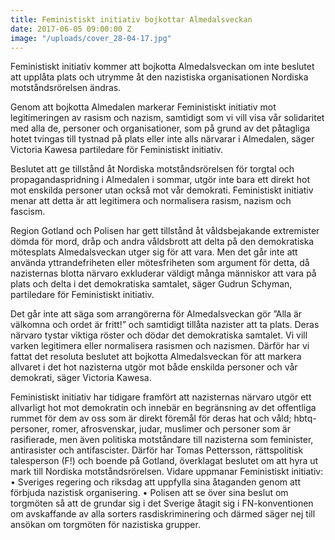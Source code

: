 ```yaml
---
title: Feministiskt initiativ bojkottar Almedalsveckan
date: 2017-06-05 09:00:00 Z
image: "/uploads/cover_28-04-17.jpg"
---
```


Feministiskt initiativ kommer att bojkotta Almedalsveckan om inte beslutet att upplåta plats och utrymme åt den nazistiska organisationen Nordiska motståndsrörelsen ändras.

Genom att bojkotta Almedalen markerar Feministiskt initiativ mot legitimeringen av rasism och nazism, samtidigt som vi vill visa vår solidaritet med alla de, personer och organisationer, som på grund av det påtagliga hotet tvingas till tystnad på plats eller inte alls närvarar i Almedalen, säger Victoria Kawesa partiledare för Feministiskt initiativ.

Beslutet att ge tillstånd åt Nordiska motståndsrörelsen för torgtal och propagandaspridning i Almedalen i sommar, utgör inte bara ett direkt hot mot enskilda personer utan också mot vår demokrati. Feministiskt initiativ menar att detta är att legitimera och normalisera rasism, nazism och fascism.

Region Gotland och Polisen har gett tillstånd åt våldsbejakande extremister dömda för mord, dråp och andra våldsbrott att delta på den demokratiska mötesplats Almedalsveckan utger sig för att vara. Men det går inte att använda yttrandefriheten eller mötesfriheten som argument för detta, då nazisternas blotta närvaro exkluderar väldigt många människor att vara på plats och delta i det demokratiska samtalet, säger Gudrun Schyman, partiledare för Feministiskt initiativ.

Det går inte att säga som arrangörerna för Almedalsveckan gör ”Alla är välkomna och ordet är fritt!” och samtidigt tillåta nazister att ta plats. Deras närvaro tystar viktiga röster och dödar det demokratiska samtalet. Vi vill varken legitimera eller normalisera rasismen och nazismen. Därför har vi fattat det resoluta beslutet att bojkotta Almedalsveckan för att markera allvaret i det hot nazisterna utgör mot både enskilda personer och vår demokrati, säger Victoria Kawesa.

Feministiskt initiativ har tidigare framfört att nazisternas närvaro utgör ett allvarligt hot mot demokratin och innebär en begränsning av det offentliga rummet för dem av oss som är direkt föremål för deras hat och våld; hbtq-personer, romer, afrosvenskar, judar, muslimer och personer som är rasifierade, men även politiska motståndare till nazisterna som feminister, antirasister och antifascister. Därför har Tomas Pettersson, rättspolitisk talesperson (F!) och boende på Gotland, överklagat beslutet om att hyra ut mark till Nordiska motståndsrörelsen. Vidare uppmanar Feministiskt initiativ: • Sveriges regering och riksdag att uppfylla sina åtaganden genom att förbjuda nazistisk organisering. • Polisen att se över sina beslut om torgmöten så att de grundar sig i det Sverige åtagit sig i FN-konventionen om avskaffande av alla sorters rasdiskriminering och därmed säger nej till ansökan om torgmöten för nazistiska grupper.